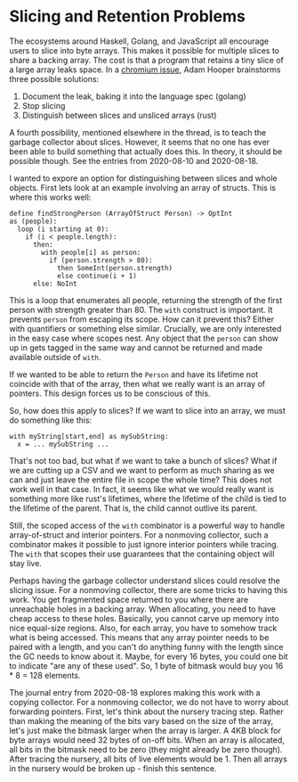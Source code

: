 # Slicing and Retention Problems

The ecosystems around Haskell, Golang, and JavaScript all encourage users to
slice into byte arrays. This makes it possible for multiple slices to share
a backing array. The cost is that a program that retains a tiny slice of a
large array leaks space. In a [chromium issue](https://bugs.chromium.org/p/v8/issues/detail?id=2869),
Adam Hooper brainstorms three possible solutions:

1. Document the leak, baking it into the language spec (golang)
2. Stop slicing
3. Distinguish between slices and unsliced arrays (rust)

A fourth possibility, mentioned elsewhere in the thread, is to teach the
garbage collector about slices. However, it seems that no one has ever been
able to build something that actually does this. In theory, it should be
possible though. See the entries from 2020-08-10 and 2020-08-18.

I wanted to expore an option for distinguishing between slices and whole
objects. First lets look at an example involving an array of structs.
This is where this works well:

    define findStrongPerson (ArrayOfStruct Person) -> OptInt
    as (people):
      loop (i starting at 0):
        if (i < people.length):
          then:
            with people[i] as person:
              if (person.strength > 80):
                then SomeInt(person.strength)
                else continue(i + 1)
          else: NoInt

This is a loop that enumerates all people, returning the strength of the
first person with strength greater than 80. The `with` construct is important.
It prevents `person` from escaping its scope. How can it prevent this?
Either with quantifiers or something else similar. Crucially, we are only
interested in the easy case where scopes nest. Any object that the
`person` can show up in gets tagged in the same way and cannot be returned
and made available outside of `with`.

If we wanted to be able to return the `Person` and have its lifetime not
coincide with that of the array, then what we really want is an array
of pointers. This design forces us to be conscious of this.

So, how does this apply to slices? If we want to slice into an array,
we must do something like this:

    with myString[start,end] as mySubString:
      x = ... mySubString ...

That's not too bad, but what if we want to take a bunch of slices? What
if we are cutting up a CSV and we want to perform as much sharing as
we can and just leave the entire file in scope the whole time? This does
not work well in that case. In fact, it seems like what we would really
want is something more like rust's lifetimes, where the lifetime of the
child is tied to the lifetime of the parent. That is, the child cannot
outlive its parent.

Still, the scoped access of the `with` combinator is a powerful way to handle
array-of-struct and interior pointers. For a nonmoving collector, such a
combinator makes it possible to just ignore interior pointers while tracing.
The `with` that scopes their use guarantees that the containing object will
stay live.

Perhaps having the garbage collector understand slices could resolve the
slicing issue. For a nonmoving collector, there are some tricks to having
this work. You get fragmented space returned to you where there are unreachable
holes in a backing array. When allocating, you need to have cheap access to
these holes. Basically, you cannot carve up memory into nice equal-size regions.
Also, for each array, you have to somehow track what is being accessed. This
means that any array pointer needs to be paired with a length, and you can't
do anything funny with the length since the GC needs to know about it. Maybe,
for every 16 bytes, you could one bit to indicate "are any of these used".
So, 1 byte of bitmask would buy you 16 * 8 = 128 elements.

The journal entry from 2020-08-18 explores making this work with a copying
collector. For a nonmoving collector, we do not have to worry about forwarding
pointers. First, let's think about the nursery tracing step. Rather than making
the meaning of the bits vary based on the size of the array, let's just make
the bitmask larger when the array is larger. A 4KB block for byte arrays would
need 32 bytes of on-off bits. When an array is allocated, all bits in the
bitmask need to be zero (they might already be zero though). After tracing
the nursery, all bits of live elements would be 1. Then all arrays in the
nursery would be broken up - finish this sentence.
